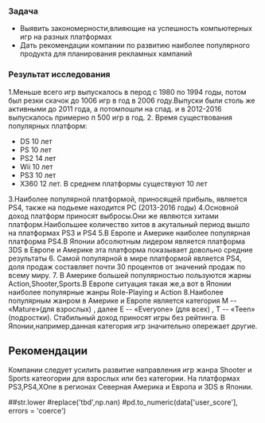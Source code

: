 ### Задача
- Выявить закономерности,влияющие на успешность компьютерных игр на разных платформах
- Дать рекомендации компании по развитию наиболее популярного продукта для планирования рекламных кампаний

### Результат исследования
1.Меньше всего игр выпускалось в перод с 1980 по 1994 годы, потом был резки скачок до 1006 игр в год в 2006 году.Выпуски были столь же активными до 2011 года, а потомпошли на спад. и в 2012-2016 выпускалось примерно п 500 игр в год. 
2. Время существования популярных платформ:
- DS 10 лет
- PS 10 лет
- PS2 14 лет
- Wii 10 лет
- PS3 10 лет
- X360 12 лет.
В среднем платформы существуют 10 лет

3.Наиболее популярной платформой, приносящей прибыль, является PS4, также на подьеме находится PC (2013-2016 годы)
4.Основной доход платформ приносят выбросы.Они же являются хитами  платформ.Наибольшее количество хитов в акутальный период вышло на платформах PS3 и PS4
5.В Европе и Америке наиболее популярная платформа PS4.В Японии абсолютным лидером является платформа 3DS в Европе и Америке эта платформа показывает довольно средние результаты
6. Самой популярной в мире платформой является PS4, доля продаж составляет почти 30 процентов от значений продаж  по всему миру.
7. В Америке большей популярностью пользуются жарны Action,Shooter,Sports.В Европе ситуация такая  же,а 
вот в Японии наиболее популярные жанры Role-Playing и Action
8.Наиболее популярным жанром в Америке и Европе является категория М -- «Mature»(для взрослых) , далее Е --  «Everyone» (для всех) , Т -- «Teen» (подростки). Стабильный доход приносят игры без рейтинга. В Японии,например,данная категория игр значительно опережает другие.

## Рекомендации
Компании следует усилить развитие направления игр жанра Shooter и Sports катеогории для взрослых или без категории.
На платформах PS3,PS4,XOne в регионах Северная Америка и Европа и 3DS в Японии.

##str.lower #replace('tbd',np.nan) #pd.to_numeric(data['user_score'], errors = 'coerce')

